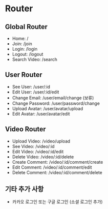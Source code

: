# Router

## Global Router

- Home: /
- Join: /join
- Login: /login
- Logout: /logout
- Search Video: /search

## User Router

- See User: /user/:id
- Edit User: /user/:id/edit
- Change Email: /user/email/change (보류)
- Change Password: /user/password/change
- Upload Avatar: /user/avatar/upload
- Edit Avatar: /user/avatar/edit

## Video Router

- Upload Video: /video/upload
- See Video: /video/:id
- Edit Video: /video/:id/edit
- Delete Video: /video/:id/delete
- Create Comment: /video/:id/comment/create
- Edit Comment: /video/:id/comment/edit
- Delete Comment: /video/:id/comment/delete

## 기타 추가 사항

- 카카오 로그인 또는 구글 로그인 (소셜 로그인 추가)
